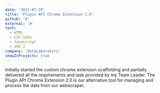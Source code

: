 ```yaml
---
date: '2021-07-29'
title: 'Plugin API Chrome Extension 2.0'
github: '#'
external: '#'
tech:
  - HTML
  - CSS SASS
  - Javascript
  - VUE 2
company: 'DataLaboratory'
showInProjects: true
---
```


Initially started the custom chrome extension scaffolding and partially delivered all the requirements and task provided by my Team Leader. The Plugin API Chrome Extension 2.0 is our alternative tool for managing and process the data from our webscraper. 
